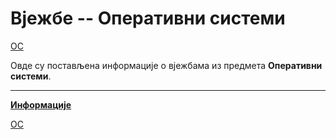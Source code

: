 # Вјежбе -- Оперативни системи

[ОС](../README.md)

Овде су постављена информације о вјежбама из предмета **Оперативни системи**.  

---

**[Информације](info/README.md)**

[ОС](../README.md)